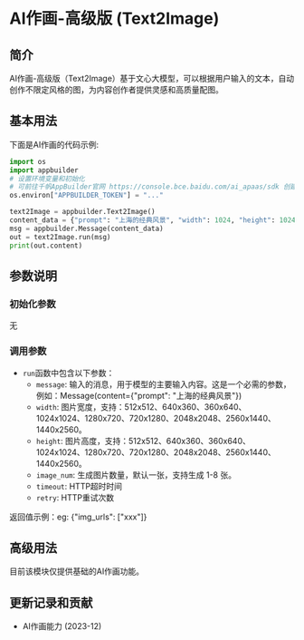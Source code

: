 # AI作画-高级版 (Text2Image)

## 简介
AI作画-高级版（Text2Image）基于文心大模型，可以根据用户输入的文本，自动创作不限定风格的图，为内容创作者提供灵感和高质量配图。

## 基本用法

下面是AI作画的代码示例: 

```python
import os
import appbuilder
# 设置环境变量和初始化
# 可前往千帆AppBuilder官网 https://console.bce.baidu.com/ai_apaas/sdk 创建密钥
os.environ["APPBUILDER_TOKEN"] = "..."

text2Image = appbuilder.Text2Image()
content_data = {"prompt": "上海的经典风景", "width": 1024, "height": 1024, "image_num": 1}
msg = appbuilder.Message(content_data)
out = text2Image.run(msg)
print(out.content)
```

## 参数说明
### 初始化参数

无

### 调用参数
- `run`函数中包含以下参数：
   - `message`: 输入的消息，用于模型的主要输入内容。这是一个必需的参数，例如：Message(content={"prompt": "上海的经典风景"})
   - `width`: 图片宽度，支持：512x512、640x360、360x640、1024x1024、1280x720、720x1280、2048x2048、2560x1440、1440x2560。
   - `height`: 图片高度，支持：512x512、640x360、360x640、1024x1024、1280x720、720x1280、2048x2048、2560x1440、1440x2560。
   - `image_num`: 生成图片数量，默认一张，支持生成 1-8 张。
   - `timeout`: HTTP超时时间
   - `retry`: HTTP重试次数

返回值示例：eg: {"img_urls": ["xxx"]}

## 高级用法

目前该模块仅提供基础的AI作画功能。
## 更新记录和贡献
* AI作画能力 (2023-12)